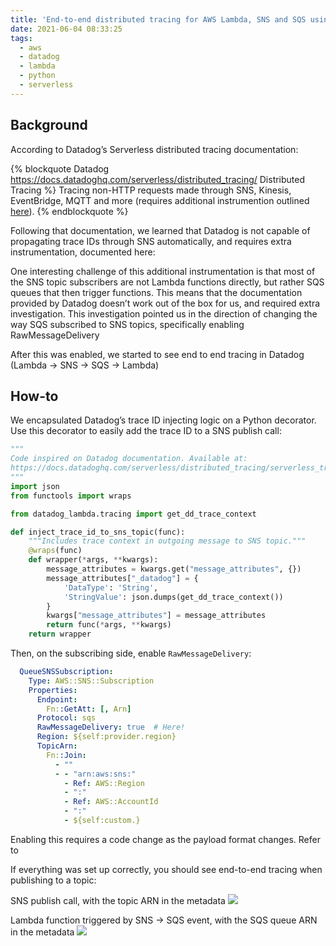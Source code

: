 ```yaml
---
title: 'End-to-end distributed tracing for AWS Lambda, SNS and SQS using Datadog'
date: 2021-06-04 08:33:25
tags:
  - aws
  - datadog
  - lambda
  - python
  - serverless
---
```



## Background

According to Datadog’s Serverless distributed tracing documentation:

{% blockquote Datadog https://docs.datadoghq.com/serverless/distributed_tracing/ Distributed Tracing %}
Tracing non-HTTP requests made through SNS, Kinesis, EventBridge, MQTT and more (requires additional instrumention outlined [here](https://docs.datadoghq.com/serverless/distributed_tracing/serverless_trace_propagation/?tab=python)).
{% endblockquote %}


Following that documentation, we learned that Datadog is not capable of propagating trace IDs through SNS automatically, and requires extra instrumentation, documented here: 

One interesting challenge of this additional instrumentation is that most of the SNS topic subscribers are not Lambda functions directly, but rather SQS queues that then trigger functions. This means that the documentation provided by Datadog doesn’t work out of the box for us, and required extra investigation. This investigation pointed us in the direction of changing the way SQS subscribed to SNS topics, specifically enabling RawMessageDelivery 

After this was enabled, we started to see end to end tracing in Datadog (Lambda → SNS → SQS → Lambda)

## How-to

We encapsulated Datadog’s trace ID injecting logic on a Python decorator. Use this decorator to easily add the trace ID to a SNS publish call:

```python
"""
Code inspired on Datadog documentation. Available at:
https://docs.datadoghq.com/serverless/distributed_tracing/serverless_trace_propagation/?tab=sns#passing-trace-context-to-outgoing-events
"""
import json
from functools import wraps

from datadog_lambda.tracing import get_dd_trace_context

def inject_trace_id_to_sns_topic(func):
    """Includes trace context in outgoing message to SNS topic."""
    @wraps(func)
    def wrapper(*args, **kwargs):
        message_attributes = kwargs.get("message_attributes", {})
        message_attributes["_datadog"] = {
            'DataType': 'String',
            'StringValue': json.dumps(get_dd_trace_context())
        }
        kwargs["message_attributes"] = message_attributes
        return func(*args, **kwargs)
    return wrapper
```

Then, on the subscribing side, enable `RawMessageDelivery`:

```yaml
  QueueSNSSubscription:
    Type: AWS::SNS::Subscription
    Properties:
      Endpoint:
        Fn::GetAtt: [, Arn]
      Protocol: sqs
      RawMessageDelivery: true  # Here!
      Region: ${self:provider.region}
      TopicArn:
        Fn::Join:
          - ""
          - - "arn:aws:sns:"
            - Ref: AWS::Region
            - ":"
            - Ref: AWS::AccountId
            - ":"
            - ${self:custom.}
```

Enabling this requires a code change as the payload format changes. Refer to 

If everything was set up correctly, you should see end-to-end tracing when publishing to a topic:

SNS publish call, with the topic ARN in the metadata
![](1.png)

Lambda function triggered by SNS -> SQS event, with the SQS queue ARN in the metadata
![](2.png)
